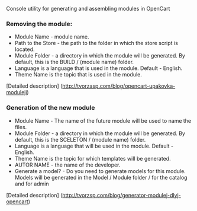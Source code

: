 Console utility for generating and assembling modules in OpenCart

### Removing the module:
* Module Name - module name.
* Path to the Store - the path to the folder in which the store script is located.
* Module Folder - a directory in which the module will be generated. By default, this is the BUILD / (module name) folder.
* Language is a language that is used in the module. Default - English.
* Theme Name is the topic that is used in the module.

[Detailed description] (http://tvorzasp.com/blog/opencart-upakovka-moduleji)

### Generation of the new module
* Module Name - The name of the future module will be used to name the files.
* Module Folder - a directory in which the module will be generated. By default, this is the SCELETON / (module name) folder.
* Language is a language that will be used in the module. Default - English.
* Theme Name is the topic for which templates will be generated.
* AUTOR NAME - the name of the developer.
* Generate a model? - Do you need to generate models for this module. Models will be generated in the Model / Module folder / for the catalog and for admin

[Detailed description] (http://tvorzsp.com/blog/generator-modulej-dlyj-opencart)
